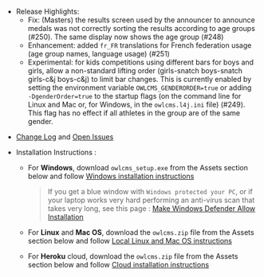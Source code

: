 * Release Highlights: 
  * Fix: (Masters) the results screen used by the announcer to announce medals was not correctly sorting the results according to age groups (#250).  The same display now shows the age group (#248)
  * Enhancement: added `fr_FR` translations for French federation usage (age group names, language usage) (#251)
  * Experimental: for kids competitions using different bars for boys and girls, allow a non-standard lifting order (girls-snatch boys-snatch girls-c&j boys-c&j) to limit bar changes. This is currently enabled by setting the environment variable `OWLCMS_GENDERORDER=true` or adding <nobr>`-DgenderOrder=true`</nobr> to the startup flags (on the command line for Linux and Mac or, for Windows, in the `owlcms.l4j.ini` file) (#249).  This flag has no effect if all athletes in the group are of the same gender.
- [Change Log](https://github.com/jflamy/owlcms4/issues?q=is%3Aissue+is%3Aclosed+sort%3Aupdated-desc) and [Open Issues](https://github.com/jflamy/owlcms4/projects/1)

- Installation Instructions :
  - For **Windows**, download `owlcms_setup.exe` from the Assets section below and follow [Windows installation instructions](https://jflamy.github.io/owlcms4/#/LocalWindowsSetup.md) 
    
    > If you get a blue window with `Windows protected your PC`, or if your laptop works very hard performing an anti-virus scan that takes very long, see this page : [Make Windows Defender Allow Installation](https://jflamy.github.io/owlcms4/#/DefenderOff)
  - For **Linux** and **Mac OS**, download the `owlcms.zip` file from the Assets section below and follow [Local Linux and Mac OS instructions](https://jflamy.github.io/owlcms4/#/LocalLinuxMacSetup.md) 
  - For **Heroku** cloud, download the `owlcms.zip` file from the Assets section below and follow [Cloud installation instructions](https://jflamy.github.io/owlcms4/#/Heroku.md)
